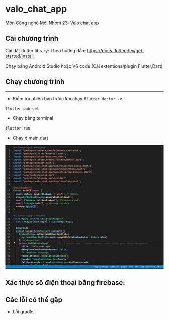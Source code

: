 # valo_chat_app
Môn Công nghệ Mới
Nhóm 23: Valo chat app 

## Cài chương trình
Cài đặt flutter library:
Theo hướng dẫn: https://docs.flutter.dev/get-started/install

Chạy bằng Android Studio hoặc VS code (Cài extentions/plugin Flutter,Dart)


## Chạy chương trình
-----------
- Kiểm tra phiên bản trước khi chạy
`flutter doctor -v`

`flutter pub get`
- Chạy bằng terminal

`flutter run`

- Chạy ở main.dart

![Chạy app ở main.dart](doc/images/RunApp.png)

## Xác thực số điện thoại bằng firebase:


## Các lỗi có thể gặp 
- Lỗi gradle





